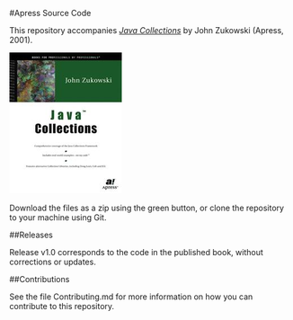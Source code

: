 #Apress Source Code

This repository accompanies [*Java Collections*](http://www.apress.com/9781893115927) by John Zukowski (Apress, 2001).

![Cover image](9781893115927.jpg)

Download the files as a zip using the green button, or clone the repository to your machine using Git.

##Releases

Release v1.0 corresponds to the code in the published book, without corrections or updates.

##Contributions

See the file Contributing.md for more information on how you can contribute to this repository.
